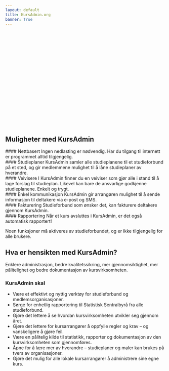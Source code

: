 ```yaml
---
layout: default
title: KursAdmin.org
banner: True
---
```


<div style="height: 300px;"><div style="background: url('http://38.media.tumblr.com/b69af3ed8a74f7df5e374711d1ed886c/tumblr_n7fgnop0bz1st5lhmo1_1280.jpg') no-repeat 50% 60%;height: 300px;position: absolute;width: 100%;left: 0;background-size: cover;z-index: -1;"></div></div>

Muligheter med KursAdmin
------------------------

<div class="row">
<div class="col-sm-4">
#### Nettbasert
Ingen nedlasting er nødvendig. Har du tilgang til internett er programmet alltid tilgjengelig.
</div>

<div class="col-sm-4">
#### Studieplaner
KursAdmin samler alle studieplanene til et studieforbund på et sted, og gir medlemmene mulighet til å låne studieplaner av hverandre.
</div>

<div class="col-sm-4">
#### Veivisere
I KursAdmin finner du en veiviser som gjør alle i stand til å lage forslag til studieplan. Likevel kan bare de ansvarlige godkjenne studieplanene. Enkelt og trygt.
</div>
</div>

<div class="row">
<div class="col-sm-4">
#### Enkel kommunikasjon
KursAdmin gir arrangøren mulighet til å sende informasjon til deltakere via e-post og SMS.
</div>

<div class="col-sm-4">
#### Fakturering
Studieforbund som ønsker det, kan fakturere deltakere gjennom KursAdmin.
</div>

<div class="col-sm-4">
#### Rapportering
Når et kurs avsluttes i KursAdmin, er det også automatisk rapportert!
</div>
</div>

Noen funksjoner må aktiveres av studieforbundet, og er ikke tilgjengelig for alle brukere.

Hva er hensikten med KursAdmin?
-------------------------------
Enklere administrasjon, bedre kvalitetssikring, mer gjennomsiktighet, mer pålitelighet og bedre dokumentasjon av kursvirksomheten.

### KursAdmin skal
* Være et effektivt og nyttig verktøy for studieforbund og medlemsorganisasjoner.
* Sørge for enhetlig rapportering til Statistisk Sentralbyrå fra alle studieforbund.
* Gjøre det lettere å se hvordan kursvirksomheten utvikler seg gjennom året.
* Gjøre det lettere for kursarrangører å oppfylle regler og krav – og vanskeligere å gjøre feil.
* Være en pålitelig kilde til statistikk, rapporter og dokumentasjon av den kursvirksomheten som gjennomføres.
* Åpne for å lære mer av hverandre – studieplaner og maler kan brukes på tvers av organisasjoner.
* Gjøre det mulig for alle lokale kursarrangører å administrere sine egne kurs.
